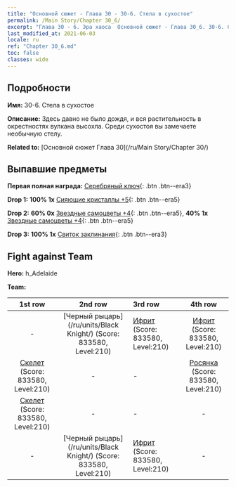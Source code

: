 ```yaml
---
title: "Основной сюжет - Глава 30 - 30-6. Стела в сухостое"
permalink: /Main Story/Chapter 30_6/
excerpt: "Глава 30 - 6. Эра хаоса  Основной сюжет - Глава 30_6. 30-6. Стела в сухостое"
last_modified_at: 2021-06-03
locale: ru
ref: "Chapter 30_6.md"
toc: false
classes: wide
---
```


## Подробности

 **Имя:** 30-6. Стела в сухостое

 **Описание:** Здесь давно не было дождя, и вся растительность в окрестностях вулкана высохла. Среди сухостоя вы замечаете необычную стелу.

 **Related to:** [Основной сюжет Глава 30](/ru/Main Story/Chapter 30/)

## Выпавшие предметы

 **Первая полная награда:** [Серебряный ключ](/ItemsRU/con_693/){: .btn .btn--era3}

 **Drop 1:** **100% 1x** [Сияющие кристаллы +5](/ItemsRU/mat_101/){: .btn .btn--era5}

 **Drop 2:** **60% 0x** [Звездные самоцветы +4](/ItemsRU/mat_93/){: .btn .btn--era5}, **40% 1x** [Звездные самоцветы +4](/ItemsRU/mat_93/){: .btn .btn--era5}

 **Drop 3:** **100% 1x** [Свиток заклинания](/ItemsRU/con_694/){: .btn .btn--era3}


## Fight against Team
 **Hero:** h_Adelaide

 **Team:**


  | 1st row | 2nd row | 3rd row | 4th row |
  |:----:|:----:|:----|:----:|
  | - | [Черный рыцарь](/ru/units/Black Knight/) (Score: 833580, Level:210)  | [Ифрит](/ru/units/Efreeti/) (Score: 833580, Level:210)  | [Ифрит](/ru/units/Efreeti/) (Score: 833580, Level:210)  |
  | [Скелет](/ru/units/Skeleton/) (Score: 833580, Level:210)  | - | - | [Росянка](/ru/units/Waspwort/) (Score: 833580, Level:210)  |
  | [Скелет](/ru/units/Skeleton/) (Score: 833580, Level:210)  | - | - | - |
  | - | [Черный рыцарь](/ru/units/Black Knight/) (Score: 833580, Level:210)  | [Ифрит](/ru/units/Efreeti/) (Score: 833580, Level:210)  | - |


